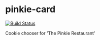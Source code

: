 # pinkie-card

[![Build Status](https://drone.tuetuopay.rezel.net/api/badges/friendshipismagic/pinkie-card/status.svg)](https://drone.tuetuopay.rezel.net/friendshipismagic/pinkie-card)

Cookie chooser for 'The Pinkie Restaurant'

